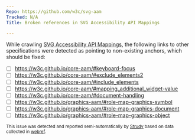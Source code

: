 ```yaml
---
Repo: https://github.com/w3c/svg-aam
Tracked: N/A
Title: Broken references in SVG Accessibility API Mappings

---
```


While crawling [SVG Accessibility API Mappings](https://w3c.github.io/svg-aam/), the following links to other specifications were detected as pointing to non-existing anchors, which should be fixed:
* [ ] https://w3c.github.io/core-aam/#keyboard-focus
* [ ] https://w3c.github.io/core-aam/#exclude_elements2
* [ ] https://w3c.github.io/core-aam/#include_elements
* [ ] https://w3c.github.io/core-aam/#mapping_additional_widget-value
* [ ] https://w3c.github.io/core-aam/#document-handling
* [ ] https://w3c.github.io/graphics-aam/#role-map-graphics-symbol
* [ ] https://w3c.github.io/graphics-aam/#role-map-graphics-document
* [ ] https://w3c.github.io/graphics-aam/#role-map-graphics-object

<sub>This issue was detected and reported semi-automatically by [Strudy](https://github.com/w3c/strudy/) based on data collected in [webref](https://github.com/w3c/webref/).</sub>